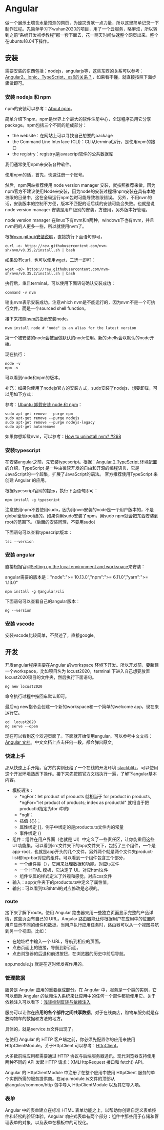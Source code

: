 # Angular

做一个展示土壤含水量预测的网页，为蝗灾贡献一点力量，所以这里简单记录一下制作过程。先简单学习下wuhan2020的项目，用了一个云服务，略麻烦，所以转到之前“系统开发初步教程”那一套下面去，花一两天时间快速整个网页出来。整个在ubuntu18.04下操作。

## 安装

需要安装的东西包括：nodejs，angularjs等，这些东西的关系可以参考：[Angular2、Ionic、TypeScript、es6的关系？](https://www.jianshu.com/p/27c026734b8d)，如果看不懂，就直接按照下面步骤做即可。

### 安装 nodejs 和 npm 

npm的安装可以参考：[About npm](https://docs.npmjs.com/about-npm/index.html)。

简单介绍下npm。npm是世界上个最大的软件注册中心，全球程序员用它分享package。npm包括三个不同的组成部分：

- the website：在网站上可以寻找自己想要的package
- the Command Line Interface (CLI)：CLI从terminal运行，是使用npm的接口
- the registry：registry是javascript软件的公共数据库

我们通常使用npm来安装各种软件。

使用npm的话，首先，快速注册一个账号。

然后，npm网站推荐使用 node version manager 安装，就按照推荐来做，因为npm官方不建议使用Node来安装，因为node的安装过程将npm安装在具有本地权限的目录中，这在全局运行npm包时可能导致权限错误。  另外，不用nvm的话，安装版本的控制不方便，版本不匹配的话后续的安装可能会失败。也就是说 node version manager 安装是用户级别的安装，方便用，另外版本好管理。

node version manager  在linux下有nvm和n两种，windows下也有nvm，并且nvm用的人更多一些，所以就使用nvm了。

根据[nvm github安装说明](https://github.com/nvm-sh/nvm#install--update-script)，直接执行下面语句即可，

```Shell
curl -o- https://raw.githubusercontent.com/nvm-sh/nvm/v0.35.2/install.sh | bash
```

如果没有curl，也可以使用wget，二选一即可：

```Shell
wget -qO- https://raw.githubusercontent.com/nvm-sh/nvm/v0.35.2/install.sh | bash
```

执行后，重启terminal。可以使用下面语句确认安装成功：

```Shell
command -v nvm
```

输出nvm表示安装成功。注意which nvm是不能运行的，因为nvm不是一个可执行文件，而是一个sourced shell function。

接下来按照[nvm的指示](https://github.com/nvm-sh/nvm#usage)安装node。

```Shell
nvm install node # "node" is an alias for the latest version
```

第一个被安装的node会被当做默认的node使用。新的shells会以默认的node开始。

现在执行：

```Shell
node -v
npm -v
```

可以看到node和npm的版本。

补充：如果你使用了nodejs官方的安装方式，sudo安装了nodejs，想要卸载，可以用如下方式：

参考：[Ubuntu 卸载安装 node 和 npm](https://www.jianshu.com/p/a9212848a34f)：

```Shell
sudo apt-get remove --purge npm
sudo apt-get remove --purge nodejs
sudo apt-get remove --purge nodejs-legacy
sudo apt-get autoremove
```

如果你想卸载nvm，可以参考：[How to uninstall nvm? #298](https://github.com/nvm-sh/nvm/issues/298)

### 安装typescript

在安装angular之前，先安装typescript。根据：[Angular 2 TypeScript 环境配置](https://www.runoob.com/angularjs2/angularjs2-typescript-setup.html)的介绍，TypeScript 是一种由微软开发的自由和开源的编程语言，它是JavaScript的一个超集，扩展了JavaScript的语法。 官方推荐使用TypeScript 来创建 Angular 的应用。

根据typescript官网的提示，执行下面语句即可：

```Shell
npm install -g typescript
```

注意使用npm不要使用sudo，因为用nvm安装的node是一个用户版本的，不是global全局root级的。如果你用sudo安装了npm，用sudo npm就会把东西安装到root的范围下。（后面的安装同理，不要用sudo）

下面语句可以查看typescript版本：

```Shell
tsc --version
```

### 安装 angular

直接根据官网[Setting up the local environment and workspace](https://angular.io/guide/setup-local)来安装：

angular需要的版本是："node":">= 10.13.0","npm":">= 6.11.0","yarn":">= 1.13.0"

```Shell
npm install -g @angular/cli
```

下面语句可以查看自己的angular版本：

```Shell
ng --version
```

### 安装 vscode 

安装vscode比较简单，不赘述了，直接google。

## 开发

开发angular程序需要在Angular 的workspace 环境下开发。所以开发前，要新建一个workspace，比如项目名为 locust2020，terminal 下进入自己想要放置locust2020项目的文件夹，然后执行下面语句。

```Shell
ng new locust2020
```

命令执行过程中按回车默认即可。

最后ng new指令会创建一个新的workspace和一个简单的welcome app，现在来运行它。

```Shell
cd  locust2020
ng serve --open
```

现在可以看到这个欢迎页面了。下面就开始使用angular。可以参考中文文档：[Angular 文档](https://angular.cn/docs)。中文文档上点击任何一段，都会弹出原文。

### 快速上手

那从快速上手开始。官方的实例还给了一个在线的开发环境 [stackblitz](https://angular.cn/generated/live-examples/getting-started-v0/stackblitz.html)，可以使用这个开发环境熟悉下操作。接下来先按照官方文档执行一遍，了解下angular基本内容。

- 模板语法：
    - *ngFor：let product of products 就相当于 for product in products, *ngFor="let product of products; index as productId" 就相当于把productId指定为for i中的i
    - *ngIf；
    - 插值 {{}}；
    - 属性绑定 []，例子中绑定的是products.ts文件内的常量
    - 事件绑定 ()
- 组件：组件在用户界面（也就是 UI）中定义了一些责任区，让你能重用这些 UI 功能集。可以看到src文件夹下的app文件夹下，包括了三个组件，一个是app-root，也就是app开头的几个文件，另外两个就是两个文件夹product-list和top-bar对应的组件。可以看到一个组件包含三个部分，
    - 一个组件类（），它用来处理数据和功能。对应ts文件
    - 一个 HTML 模板，它决定了 UI。对应html文件
    - 组件专属的样式定义了外观和感觉。对应css文件
- 输入：app文件夹下的products.ts中定义了属性值。
- 输出：可以看到ts和html的对应修改是必须的。

### route

接下来了解下route。使用 Angular 路由器来用一些独立页面显示完整的产品详情，这些页面有自己的 URL。Angular 路由器能让你根据用户在应用中的位置向用户显示不同的组件和数据。当用户执行应用任务时，路由器可以从一个视图导航到另一个视图。比如：

- 在地址栏中输入一个 URL，导航到相应的页面。
- 点击页面上的链接，导航到新页面。
- 点击浏览器的后退和前进按钮，在浏览器的历史中前后导航。

app.module.js 就是在这时候发挥作用的。

### 管理数据

服务是 Angular 应用的重要组成部分。在 Angular 中，服务是一个类的实例，它可以借助 Angular 的依赖注入系统来让应用中的任何一个部件都能使用它。关于依赖注入可以看下：[浅谈控制反转与依赖注入](https://zhuanlan.zhihu.com/p/33492169)

服务可以让你在**应用的各个部件之间共享数据**。对于在线商店，购物车服务就是存放购物车的数据和方法的地方。

具体的，就是service.ts文件出现了。

在使用 Angular 的 HTTP 客户端之前，你必须先配置你的应用来使用 HttpClientModule。关于HttpClient 可以参考：[HttpClient](https://angular.cn/guide/http)。

大多数前端应用都需要通过 HTTP 协议与后端服务器通讯。现代浏览器支持使用两种不同的 API 发起 HTTP 请求：XMLHttpRequest 接口和 fetch() API。

Angular 的 HttpClientModule 中注册了在整个应用中使用 HttpClient 服务的单个实例所需的服务提供商。在app.module.ts文件的顶部从 @angular/common/http 包中导入 HttpClientModule 以及其它导入项。

### 表单

Angular 中的表单建立在标准 HTML 表单功能之上，以帮助你创建自定义表单控件和轻松的验证体验。Angular 响应式表单有两个部分：组件中那些用于存储和管理表单的对象，以及表单在模板中的可视化。